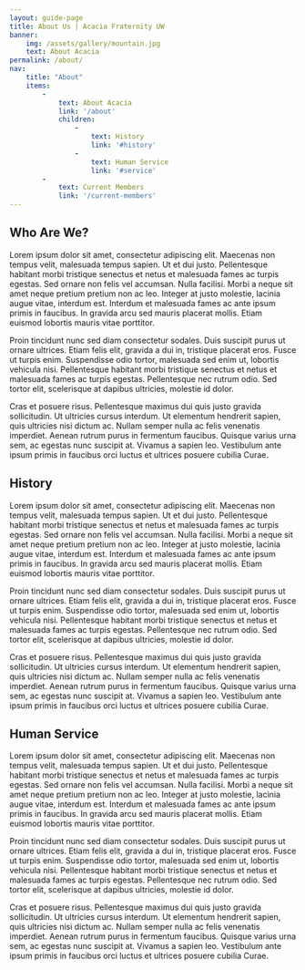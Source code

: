 ```yaml
---
layout: guide-page
title: About Us | Acacia Fraternity UW
banner:
    img: /assets/gallery/mountain.jpg
    text: About Acacia
permalink: /about/
nav:
    title: "About"
    items:
        -
            text: About Acacia
            link: '/about'
            children:
                -
                    text: History
                    link: '#history'
                -
                    text: Human Service
                    link: '#service'
        -
            text: Current Members
            link: '/current-members'
---
```


Who Are We?
-----------

Lorem ipsum dolor sit amet, consectetur adipiscing elit.
Maecenas non tempus velit, malesuada tempus sapien.
Ut et dui justo. Pellentesque habitant morbi tristique
senectus et netus et malesuada fames ac turpis egestas.
Sed ornare non felis vel accumsan. Nulla facilisi. Morbi
a neque sit amet neque pretium pretium non ac leo. Integer
at justo molestie, lacinia augue vitae, interdum est. Interdum
et malesuada fames ac ante ipsum primis in faucibus. In
gravida arcu sed mauris placerat mollis. Etiam euismod
lobortis mauris vitae porttitor.

Proin tincidunt nunc sed diam consectetur sodales.
Duis suscipit purus ut ornare ultrices. Etiam felis elit,
gravida a dui in, tristique placerat eros. Fusce ut
turpis enim. Suspendisse odio tortor, malesuada sed enim
ut, lobortis vehicula nisi. Pellentesque habitant morbi
tristique senectus et netus et malesuada fames ac turpis
egestas. Pellentesque nec rutrum odio. Sed tortor elit,
scelerisque at dapibus ultricies, molestie id dolor.

Cras et posuere risus. Pellentesque maximus dui quis justo
gravida sollicitudin. Ut ultricies cursus interdum. Ut
elementum hendrerit sapien, quis ultricies nisi dictum ac.
Nullam semper nulla ac felis venenatis imperdiet. Aenean
rutrum purus in fermentum faucibus. Quisque varius urna sem,
ac egestas nunc suscipit at. Vivamus a sapien leo. Vestibulum
ante ipsum primis in faucibus orci luctus et ultrices posuere
cubilia Curae.

<h2>History<a class="anchor-name" id="history"></a></h2>

Lorem ipsum dolor sit amet, consectetur adipiscing elit.
Maecenas non tempus velit, malesuada tempus sapien.
Ut et dui justo. Pellentesque habitant morbi tristique
senectus et netus et malesuada fames ac turpis egestas.
Sed ornare non felis vel accumsan. Nulla facilisi. Morbi
a neque sit amet neque pretium pretium non ac leo. Integer
at justo molestie, lacinia augue vitae, interdum est. Interdum
et malesuada fames ac ante ipsum primis in faucibus. In
gravida arcu sed mauris placerat mollis. Etiam euismod
lobortis mauris vitae porttitor.

Proin tincidunt nunc sed diam consectetur sodales.
Duis suscipit purus ut ornare ultrices. Etiam felis elit,
gravida a dui in, tristique placerat eros. Fusce ut
turpis enim. Suspendisse odio tortor, malesuada sed enim
ut, lobortis vehicula nisi. Pellentesque habitant morbi
tristique senectus et netus et malesuada fames ac turpis
egestas. Pellentesque nec rutrum odio. Sed tortor elit,
scelerisque at dapibus ultricies, molestie id dolor.

Cras et posuere risus. Pellentesque maximus dui quis justo
gravida sollicitudin. Ut ultricies cursus interdum. Ut
elementum hendrerit sapien, quis ultricies nisi dictum ac.
Nullam semper nulla ac felis venenatis imperdiet. Aenean
rutrum purus in fermentum faucibus. Quisque varius urna sem,
ac egestas nunc suscipit at. Vivamus a sapien leo. Vestibulum
ante ipsum primis in faucibus orci luctus et ultrices posuere
cubilia Curae.

<h2>Human Service<a class="anchor-name" id="service"></a></h2>

Lorem ipsum dolor sit amet, consectetur adipiscing elit.
Maecenas non tempus velit, malesuada tempus sapien.
Ut et dui justo. Pellentesque habitant morbi tristique
senectus et netus et malesuada fames ac turpis egestas.
Sed ornare non felis vel accumsan. Nulla facilisi. Morbi
a neque sit amet neque pretium pretium non ac leo. Integer
at justo molestie, lacinia augue vitae, interdum est. Interdum
et malesuada fames ac ante ipsum primis in faucibus. In
gravida arcu sed mauris placerat mollis. Etiam euismod
lobortis mauris vitae porttitor.

Proin tincidunt nunc sed diam consectetur sodales.
Duis suscipit purus ut ornare ultrices. Etiam felis elit,
gravida a dui in, tristique placerat eros. Fusce ut
turpis enim. Suspendisse odio tortor, malesuada sed enim
ut, lobortis vehicula nisi. Pellentesque habitant morbi
tristique senectus et netus et malesuada fames ac turpis
egestas. Pellentesque nec rutrum odio. Sed tortor elit,
scelerisque at dapibus ultricies, molestie id dolor.

Cras et posuere risus. Pellentesque maximus dui quis justo
gravida sollicitudin. Ut ultricies cursus interdum. Ut
elementum hendrerit sapien, quis ultricies nisi dictum ac.
Nullam semper nulla ac felis venenatis imperdiet. Aenean
rutrum purus in fermentum faucibus. Quisque varius urna sem,
ac egestas nunc suscipit at. Vivamus a sapien leo. Vestibulum
ante ipsum primis in faucibus orci luctus et ultrices posuere
cubilia Curae.

